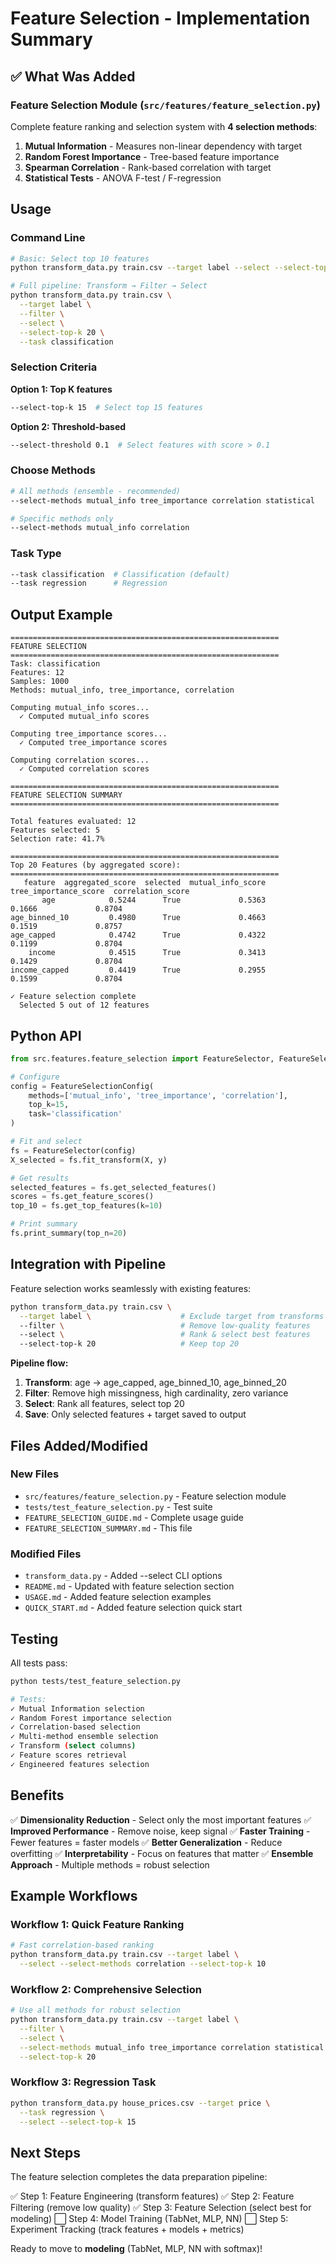 # Feature Selection - Implementation Summary

## ✅ What Was Added

### Feature Selection Module (`src/features/feature_selection.py`)

Complete feature ranking and selection system with **4 selection methods**:

1. **Mutual Information** - Measures non-linear dependency with target
2. **Random Forest Importance** - Tree-based feature importance
3. **Spearman Correlation** - Rank-based correlation with target
4. **Statistical Tests** - ANOVA F-test / F-regression

## Usage

### Command Line

```bash
# Basic: Select top 10 features
python transform_data.py train.csv --target label --select --select-top-k 10

# Full pipeline: Transform → Filter → Select
python transform_data.py train.csv \
  --target label \
  --filter \
  --select \
  --select-top-k 20 \
  --task classification
```

### Selection Criteria

**Option 1: Top K features**
```bash
--select-top-k 15  # Select top 15 features
```

**Option 2: Threshold-based**
```bash
--select-threshold 0.1  # Select features with score > 0.1
```

### Choose Methods

```bash
# All methods (ensemble - recommended)
--select-methods mutual_info tree_importance correlation statistical

# Specific methods only
--select-methods mutual_info correlation
```

### Task Type

```bash
--task classification  # Classification (default)
--task regression      # Regression
```

## Output Example

```
============================================================
FEATURE SELECTION
============================================================
Task: classification
Features: 12
Samples: 1000
Methods: mutual_info, tree_importance, correlation

Computing mutual_info scores...
  ✓ Computed mutual_info scores

Computing tree_importance scores...
  ✓ Computed tree_importance scores

Computing correlation scores...
  ✓ Computed correlation scores

============================================================
FEATURE SELECTION SUMMARY
============================================================

Total features evaluated: 12
Features selected: 5
Selection rate: 41.7%

============================================================
Top 20 Features (by aggregated score):
============================================================
   feature  aggregated_score  selected  mutual_info_score  tree_importance_score  correlation_score
       age            0.5244      True             0.5363                 0.1666             0.8704
age_binned_10         0.4980      True             0.4663                 0.1519             0.8757
age_capped            0.4742      True             0.4322                 0.1199             0.8704
    income            0.4515      True             0.3413                 0.1429             0.8704
income_capped         0.4419      True             0.2955                 0.1599             0.8704

✓ Feature selection complete
  Selected 5 out of 12 features
```

## Python API

```python
from src.features.feature_selection import FeatureSelector, FeatureSelectionConfig

# Configure
config = FeatureSelectionConfig(
    methods=['mutual_info', 'tree_importance', 'correlation'],
    top_k=15,
    task='classification'
)

# Fit and select
fs = FeatureSelector(config)
X_selected = fs.fit_transform(X, y)

# Get results
selected_features = fs.get_selected_features()
scores = fs.get_feature_scores()
top_10 = fs.get_top_features(k=10)

# Print summary
fs.print_summary(top_n=20)
```

## Integration with Pipeline

Feature selection works seamlessly with existing features:

```bash
python transform_data.py train.csv \
  --target label \                    # Exclude target from transforms
  --filter \                          # Remove low-quality features
  --select \                          # Rank & select best features
  --select-top-k 20                   # Keep top 20
```

**Pipeline flow:**
1. **Transform**: age → age_capped, age_binned_10, age_binned_20
2. **Filter**: Remove high missingness, high cardinality, zero variance
3. **Select**: Rank all features, select top 20
4. **Save**: Only selected features + target saved to output

## Files Added/Modified

### New Files
- `src/features/feature_selection.py` - Feature selection module
- `tests/test_feature_selection.py` - Test suite
- `FEATURE_SELECTION_GUIDE.md` - Complete usage guide
- `FEATURE_SELECTION_SUMMARY.md` - This file

### Modified Files
- `transform_data.py` - Added --select CLI options
- `README.md` - Updated with feature selection section
- `USAGE.md` - Added feature selection examples
- `QUICK_START.md` - Added feature selection quick start

## Testing

All tests pass:

```bash
python tests/test_feature_selection.py

# Tests:
✓ Mutual Information selection
✓ Random Forest importance selection
✓ Correlation-based selection
✓ Multi-method ensemble selection
✓ Transform (select columns)
✓ Feature scores retrieval
✓ Engineered features selection
```

## Benefits

✅ **Dimensionality Reduction** - Select only the most important features
✅ **Improved Performance** - Remove noise, keep signal
✅ **Faster Training** - Fewer features = faster models
✅ **Better Generalization** - Reduce overfitting
✅ **Interpretability** - Focus on features that matter
✅ **Ensemble Approach** - Multiple methods = robust selection

## Example Workflows

### Workflow 1: Quick Feature Ranking
```bash
# Fast correlation-based ranking
python transform_data.py train.csv --target label \
  --select --select-methods correlation --select-top-k 10
```

### Workflow 2: Comprehensive Selection
```bash
# Use all methods for robust selection
python transform_data.py train.csv --target label \
  --filter \
  --select \
  --select-methods mutual_info tree_importance correlation statistical \
  --select-top-k 20
```

### Workflow 3: Regression Task
```bash
python transform_data.py house_prices.csv --target price \
  --task regression \
  --select --select-top-k 15
```

## Next Steps

The feature selection completes the data preparation pipeline:

✅ Step 1: Feature Engineering (transform features)
✅ Step 2: Feature Filtering (remove low quality)
✅ Step 3: Feature Selection (select best for modeling)
⬜ Step 4: Model Training (TabNet, MLP, NN)
⬜ Step 5: Experiment Tracking (track features + models + metrics)

Ready to move to **modeling** (TabNet, MLP, NN with softmax)!
